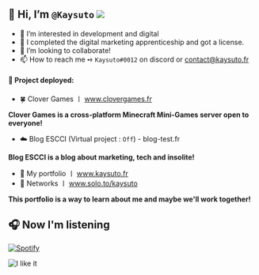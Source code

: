## 👋 Hi, I’m `@Kaysuto` ![](https://komarev.com/ghpvc/?username=Kaysuto&color=blue)
- 👀 I’m interested in development and digital
- 🌱 I completed the digital marketing apprenticeship and got a license.
- 💞️ I’m looking to collaborate!
- 📫 How to reach me ➺ `Kaysuto#0012` on discord or contact@kaysuto.fr

#### 🚀 Project deployed:
- 🍀 Clover Games 〡 www.clovergames.fr

**Clover Games is a cross-platform Minecraft Mini-Games server open to everyone!**

-  ☁️ Blog ESCCI (Virtual project : `Off`) - blog-test.fr

**Blog ESCCI is a blog about marketing, tech and insolite!**

-  💼 My portfolio 〡 www.kaysuto.fr
-  🏹 Networks 〡 www.solo.to/kaysuto

**This portfolio is a way to learn about me and maybe we'll work together!**

## 🎧 Now I'm listening
[![Spotify](https://novatorem-lake-two.vercel.app/api/spotify)](https://open.spotify.com/user/Kaysuto)


<!---
This is a ✨ special ✨ repository because its `README.md` (this file) appears on your GitHub profile.
You can click the Preview link to take a look at your changes.
--->
![I like it](https://user-images.githubusercontent.com/75412305/166241048-e625def7-292b-424f-9738-1217e2ea0f48.gif)
